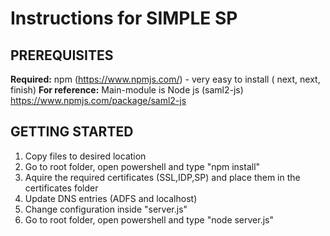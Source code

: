 # Instructions for SIMPLE SP

## PREREQUISITES
**Required:** npm (https://www.npmjs.com/) - very easy to install ( next, next, finish)
**For reference:** Main-module is Node js (saml2-js) https://www.npmjs.com/package/saml2-js


## GETTING STARTED
1. Copy files to desired location
1. Go to root folder, open powershell and type "npm install"
1. Aquire the required certificates (SSL,IDP,SP) and place them in the certificates folder
1. Update DNS entries (ADFS and localhost)
1. Change configuration inside "server.js"
1. Go to root folder, open powershell and type "node server.js"